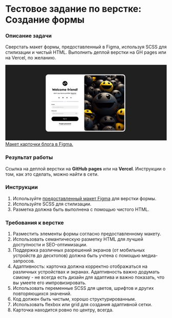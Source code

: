 # Тестовое задание по верстке: Создание формы

### Описание задачи
Сверстать макет формы, предоставленный в Figma, используя SCSS для стилизации и чистый HTML. Выполнить деплой верстки на GH pages или на Vercel, по желанию. 

![alt text](image-6.png)
[Макет карточки блога в Figma.](https://www.figma.com/file/ZvEVdWwZcA5mwfdBxpJ54J/Untitled?type=design&node-id=1%3A5&mode=design&t=8thkKNYgcpxwC2wf-1)

### **Результат работы**
Ссылка на деплой верстки на **GitHub pages** или на **Vercel**. Инструкции о том, как это сделать, можно найти в сети. 

### Инструкции
1. Используйте [предоставленный макет Figma](https://www.figma.com/file/ZvEVdWwZcA5mwfdBxpJ54J/Untitled?type=design&node-id=1%3A5&mode=design&t=8thkKNYgcpxwC2wf-1)
 для верстки формы.
2. Используйте SCSS для стилизации.
3. Разметка должна быть выполнена с помощью чистого HTML.

### Требования к верстке
1. Разместить элементы формы согласно предоставленному макету.
2. Использовать семантическую разметку HTML для лучшей доступности и SEO-оптимизации.
3. Поддержка различных разрешений экранов (от мобильных устройств до десктопов) должна быть учтена с помощью медиа-запросов.
4. Адаптивность: карточка должна корректно отображаться на различных устройствах и экранах. Адаптивность важно додумать самому - не всегда есть дизайн для адаптива и важно показать, что вы умеете его импровизировать.
5. Использовать переменные SCSS для цветов, шрифтов и других повторяющихся значений.
6. Код должен быть чистым, хорошо структурированным.
7. Использовать flexbox или grid для создания адаптивной сетки.
8. Карточка находится ровно по центру, всегда. 
